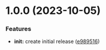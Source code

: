 # 1.0.0 (2023-10-05)


### Features

* **init:** create initial release ([e989516](https://github.com/m4s-b3n/tflint-all-in-one/commit/e989516b4400d76ecf32033f6050d70e0a17ca6e))
